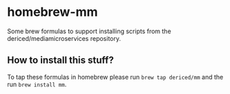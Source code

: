 homebrew-mm
===========
Some brew formulas to support installing scripts from the dericed/mediamicroservices repository.

How to install this stuff?
--------------------------
To tap these formulas in homebrew please run `brew tap dericed/mm` and the run `brew install mm`.